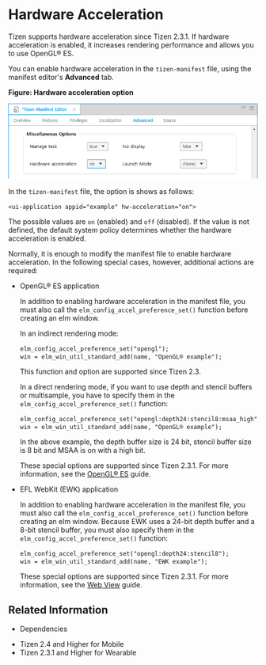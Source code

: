 # Hardware Acceleration


Tizen supports hardware acceleration since Tizen 2.3.1. If hardware acceleration is enabled, it increases rendering performance and allows you to use OpenGL® ES.

You can enable hardware acceleration in the `tizen-manifest` file, using the manifest editor's **Advanced** tab.

**Figure: Hardware acceleration option**

![Hardware acceleration option](./media/hw_acceleration.png)

In the `tizen-manifest` file, the option is shows as follows:

```
<ui-application appid="example" hw-acceleration="on">
```

The possible values are `on` (enabled) and `off` (disabled). If the value is not defined, the default system policy determines whether the hardware acceleration is enabled.

Normally, it is enough to modify the manifest file to enable hardware acceleration. In the following special cases, however, additional actions are required:

- OpenGL® ES application

  In addition to enabling hardware acceleration in the manifest file, you must also call the `elm_config_accel_preference_set()` function before creating an elm window.

  In an indirect rendering mode:

  ```
  elm_config_accel_preference_set("opengl");
  win = elm_win_util_standard_add(name, "OpenGL® example");
  ```

  This function and option are supported since Tizen 2.3.

  In a direct rendering mode, if you want to use depth and stencil buffers or multisample, you have to specify them in the `elm_config_accel_preference_set()` function:

  ```
  elm_config_accel_preference_set("opengl:depth24:stencil8:msaa_high");
  win = elm_win_util_standard_add(name, "OpenGL® example");
  ```

  In the above example, the depth buffer size is 24 bit, stencil buffer size is 8 bit and MSAA is on with a high bit.

  These special options are supported since Tizen 2.3.1. For more information, see the [OpenGL® ES](opengl.md) guide.

- EFL WebKit (EWK) application

  In addition to enabling hardware acceleration in the manifest file, you must also call the `elm_config_accel_preference_set()` function before creating an elm window. Because EWK uses a 24-bit depth buffer and a 8-bit stencil buffer, you must also specify them in the `elm_config_accel_preference_set()` function:

  ```
  elm_config_accel_preference_set("opengl:depth24:stencil8");
  win = elm_win_util_standard_add(name, "EWK example");
  ```

  These special options are supported since Tizen 2.3.1. For more information, see the [Web View](../connectivity/web-view.md) guide.

## Related Information
* Dependencies
 - Tizen 2.4 and Higher for Mobile
 - Tizen 2.3.1 and Higher for Wearable
